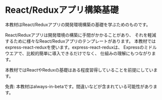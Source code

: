 # React/Reduxアプリ構築基礎

本教材はReact/Reduxアプリの開発環境構築の基礎を学ぶためのものです。

React/Reduxアプリは開発環境の構築に手間がかかることがあり、
それを軽減するために様々なReact/Reduxアプリのテンプレートがあります。
本教材ではexpress-react-reduxを使います。express-react-reduxは、
Expressのミドルウエアで、比較的簡単に導入できるだけでなく、
仕組みの理解にもつながります。

本教材ではReactやReduxの基礎はある程度習得していることを前提にしています。

免責: 本教材はalways-in-betaです。間違いなどが含まれている可能性があります。

